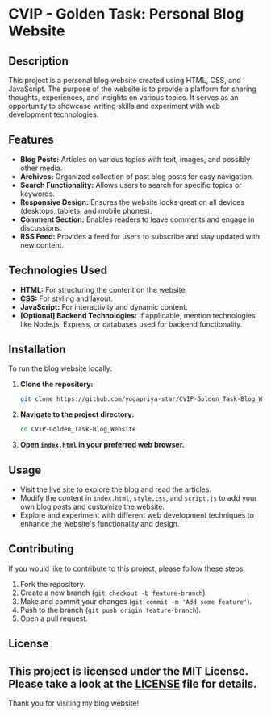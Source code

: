 # CVIP - Golden Task: Personal Blog Website

## Description

This project is a personal blog website created using HTML, CSS, and JavaScript. The purpose of the website is to provide a platform for sharing thoughts, experiences, and insights on various topics. It serves as an opportunity to showcase writing skills and experiment with web development technologies.

## Features

- **Blog Posts:** Articles on various topics with text, images, and possibly other media.
- **Archives:** Organized collection of past blog posts for easy navigation.
- **Search Functionality:** Allows users to search for specific topics or keywords.
- **Responsive Design:** Ensures the website looks great on all devices (desktops, tablets, and mobile phones).
- **Comment Section:** Enables readers to leave comments and engage in discussions.
- **RSS Feed:** Provides a feed for users to subscribe and stay updated with new content.

## Technologies Used

- **HTML:** For structuring the content on the website.
- **CSS:** For styling and layout.
- **JavaScript:** For interactivity and dynamic content.
- **[Optional] Backend Technologies:** If applicable, mention technologies like Node.js, Express, or databases used for backend functionality.

## Installation

To run the blog website locally:

1. **Clone the repository:**
    ```bash
    git clone https://github.com/yogapriya-star/CVIP-Golden_Task-Blog_Website.git
    ```
2. **Navigate to the project directory:**
    ```bash
    cd CVIP-Golden_Task-Blog_Website
    ```
3. **Open `index.html` in your preferred web browser.**

## Usage

- Visit the [live site](https://your-username.github.io/blog-website/) to explore the blog and read the articles.
- Modify the content in `index.html`, `style.css`, and `script.js` to add your own blog posts and customize the website.
- Explore and experiment with different web development techniques to enhance the website's functionality and design.

## Contributing

If you would like to contribute to this project, please follow these steps:

1. Fork the repository.
2. Create a new branch (`git checkout -b feature-branch`).
3. Make and commit your changes (`git commit -m 'Add some feature'`).
4. Push to the branch (`git push origin feature-branch`).
5. Open a pull request.

## License

This project is licensed under the MIT License. Please take a look at the [LICENSE](LICENSE) file for details.
---

Thank you for visiting my blog website!
